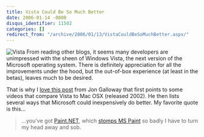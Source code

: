 ```yaml
---
title: Vista Could Be So Much Better
date: 2006-01-14 -0800
disqus_identifier: 11502
categories: []
redirect_from: "/archive/2006/01/13/VistaCouldBeSoMuchBetter.aspx/"
---
```


![Vista](https://haacked.com/images/WindowsVista.jpg) From reading other
blogs, it seems many developers are unimpressed with the sheen of
Windows Vista, the next version of the Microsoft operating system. There
is definitely appreciation for all the improvements under the hood, but
the out-of-box experience (at least in the betas), leaves much to be
desired.

That is why I [love this
post](http://weblogs.asp.net/jgalloway/archive/2006/01/14/435326.aspx)
from Jon Galloway that first points to some videos that compare Vista to
Mac OSX (released 2002). He then lists several ways that Microsoft could
inexpensively do better. My favorite quote is this...

> ...you've got [Paint.NET](http://www.eecs.wsu.edu/paint.net/), which
> [stomps MS Paint](http://blogs.zdnet.com/Ou/?p=131) so badly I have to
> turn my head away and sob.

